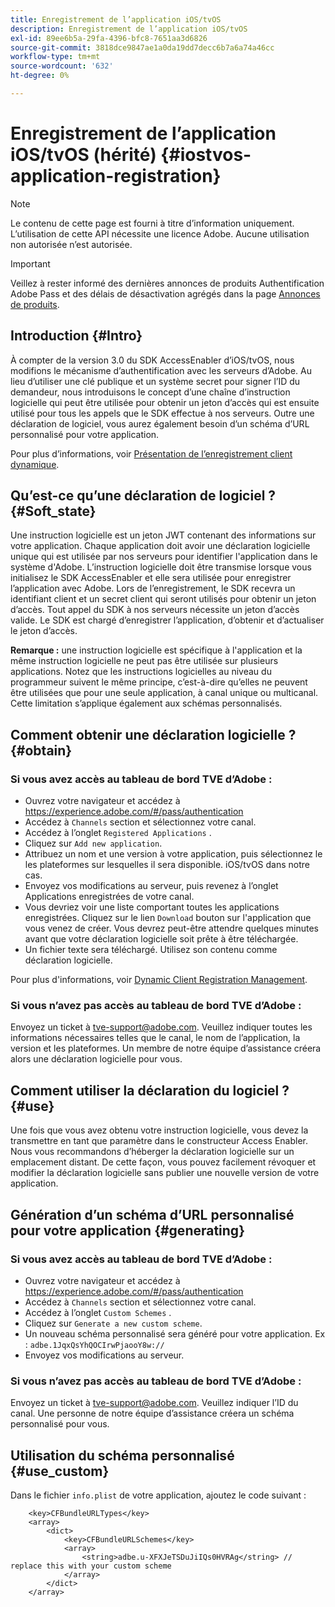 ```yaml
---
title: Enregistrement de l’application iOS/tvOS
description: Enregistrement de l’application iOS/tvOS
exl-id: 89ee6b5a-29fa-4396-bfc8-7651aa3d6826
source-git-commit: 3818dce9847ae1a0da19dd7decc6b7a6a74a46cc
workflow-type: tm+mt
source-wordcount: '632'
ht-degree: 0%

---
```



# Enregistrement de l’application iOS/tvOS (hérité) {#iostvos-application-registration}

>[!NOTE]
>
>Le contenu de cette page est fourni à titre d’information uniquement. L’utilisation de cette API nécessite une licence Adobe. Aucune utilisation non autorisée n’est autorisée.

>[!IMPORTANT]
>
> Veillez à rester informé des dernières annonces de produits Authentification Adobe Pass et des délais de désactivation agrégés dans la page [Annonces de produits](/help/authentication/product-announcements.md).

## Introduction {#Intro}

À compter de la version 3.0 du SDK AccessEnabler d’iOS/tvOS, nous modifions le mécanisme d’authentification avec les serveurs d’Adobe. Au lieu d’utiliser une clé publique et un système secret pour signer l’ID du demandeur, nous introduisons le concept d’une chaîne d’instruction logicielle qui peut être utilisée pour obtenir un jeton d’accès qui est ensuite utilisé pour tous les appels que le SDK effectue à nos serveurs. Outre une déclaration de logiciel, vous aurez également besoin d’un schéma d’URL personnalisé pour votre application.

Pour plus d’informations, voir [Présentation de l’enregistrement client dynamique](../../../rest-apis/rest-api-dcr/dynamic-client-registration-overview.md).

## Qu’est-ce qu’une déclaration de logiciel ? {#Soft_state}

Une instruction logicielle est un jeton JWT contenant des informations sur votre application. Chaque application doit avoir une déclaration logicielle unique qui est utilisée par nos serveurs pour identifier l&#39;application dans le système d&#39;Adobe. L’instruction logicielle doit être transmise lorsque vous initialisez le SDK AccessEnabler et elle sera utilisée pour enregistrer l’application avec Adobe. Lors de l’enregistrement, le SDK recevra un identifiant client et un secret client qui seront utilisés pour obtenir un jeton d’accès. Tout appel du SDK à nos serveurs nécessite un jeton d’accès valide. Le SDK est chargé d’enregistrer l’application, d’obtenir et d’actualiser le jeton d’accès.

**Remarque :** une instruction logicielle est spécifique à l&#39;application et la même instruction logicielle ne peut pas être utilisée sur plusieurs applications. Notez que les instructions logicielles au niveau du programmeur suivent le même principe, c’est-à-dire qu’elles ne peuvent être utilisées que pour une seule application, à canal unique ou multicanal. Cette limitation s’applique également aux schémas personnalisés.

## Comment obtenir une déclaration logicielle ? {#obtain}

### Si vous avez accès au tableau de bord TVE d’Adobe :

- Ouvrez votre navigateur et accédez à <https://experience.adobe.com/#/pass/authentication>
- Accédez à `Channels` section et sélectionnez votre canal.
- Accédez à l’onglet `Registered Applications` .
- Cliquez sur `Add new application`.
- Attribuez un nom et une version à votre application, puis sélectionnez le   les plateformes sur lesquelles il sera disponible. iOS/tvOS dans notre cas.
- Envoyez vos modifications au serveur, puis revenez à l’onglet Applications enregistrées de votre canal.
- Vous devriez voir une liste comportant toutes les applications enregistrées. Cliquez sur le lien   `Download` bouton sur l&#39;application que vous venez de créer. Vous devrez peut-être attendre quelques minutes avant que votre déclaration logicielle soit prête à être téléchargée.
- Un fichier texte sera téléchargé. Utilisez son contenu comme déclaration logicielle.

Pour plus d&#39;informations, voir [Dynamic Client Registration Management](../../../rest-apis/rest-api-dcr/dynamic-client-registration-overview.md#dynamic-client-registration-management).

### Si vous n’avez pas accès au tableau de bord TVE d’Adobe :

Envoyez un ticket à <tve-support@adobe.com>. Veuillez indiquer toutes les informations nécessaires telles que le canal, le nom de l’application, la version et les plateformes. Un membre de notre équipe d’assistance créera alors une déclaration logicielle pour vous.

## Comment utiliser la déclaration du logiciel ? {#use}

Une fois que vous avez obtenu votre instruction logicielle, vous devez la transmettre en tant que paramètre dans le constructeur Access Enabler. Nous vous recommandons d’héberger la déclaration logicielle sur un emplacement distant. De cette façon, vous pouvez facilement révoquer et modifier la déclaration logicielle sans publier une nouvelle version de votre application.

## Génération d’un schéma d’URL personnalisé pour votre application {#generating}

### Si vous avez accès au tableau de bord TVE d’Adobe :

- Ouvrez votre navigateur et accédez à <https://experience.adobe.com/#/pass/authentication>
- Accédez à `Channels` section et sélectionnez votre canal.
- Accédez à l’onglet `Custom Schemes` .
- Cliquez sur `Generate a new custom scheme`.
- Un nouveau schéma personnalisé sera généré pour votre application. Ex : `adbe.1JqxQsYhQOCIrwPjaooY8w://`
- Envoyez vos modifications au serveur.

### Si vous n’avez pas accès au tableau de bord TVE d’Adobe :

Envoyez un ticket à <tve-support@adobe.com>. Veuillez indiquer l’ID du canal. Une personne de notre équipe d’assistance créera un schéma personnalisé pour vous.

## Utilisation du schéma personnalisé {#use_custom}

Dans le fichier `info.plist` de votre application, ajoutez le code suivant :

```plist
    <key>CFBundleURLTypes</key>
    <array>
        <dict>
            <key>CFBundleURLSchemes</key>
            <array>
                <string>adbe.u-XFXJeTSDuJiIQs0HVRAg</string> // replace this with your custom scheme
            </array>
        </dict>
    </array>
```
